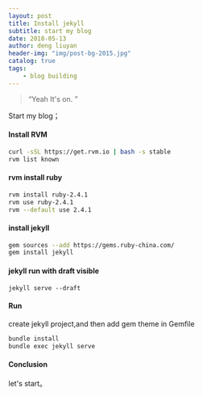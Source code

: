 ```yaml
---
layout: post
title: Install jekyll
subtitle: start my blog
date: 2018-05-13
author: deng liuyan
header-img: "img/post-bg-2015.jpg"
catalog: true
tags:
    - blog building
---
```


> “Yeah It's on. ”

Start my blog；
#### Install RVM
```bash
curl -sSL https://get.rvm.io | bash -s stable
rvm list known
```
#### rvm install ruby
```bash
rvm install ruby-2.4.1
rvm use ruby-2.4.1
rvm --default use 2.4.1
```
#### install jekyll
```bash
gem sources --add https://gems.ruby-china.com/
gem install jekyll
```
#### jekyll run with draft visible
`jekyll serve --draft`

#### Run
create jekyll project,and then add gem theme in Gemfile
```bash
bundle install
bundle exec jekyll serve
```
#### Conclusion

let's start。
